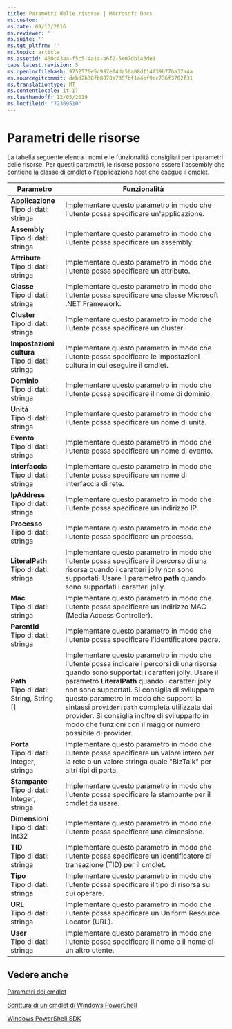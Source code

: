 ```yaml
---
title: Parametri delle risorse | Microsoft Docs
ms.custom: ''
ms.date: 09/13/2016
ms.reviewer: ''
ms.suite: ''
ms.tgt_pltfrm: ''
ms.topic: article
ms.assetid: 460c43aa-f5c5-4a1a-a6f2-5e07db143de1
caps.latest.revision: 5
ms.openlocfilehash: 9752570e5c997ef4da56a08df14f39b77ba37a4a
ms.sourcegitcommit: debd2b38fb8070a7357bf1a4bf9cc736f3702f31
ms.translationtype: MT
ms.contentlocale: it-IT
ms.lasthandoff: 12/05/2019
ms.locfileid: "72369510"
---
```

# <a name="resource-parameters"></a>Parametri delle risorse

La tabella seguente elenca i nomi e le funzionalità consigliati per i parametri delle risorse. Per questi parametri, le risorse possono essere l'assembly che contiene la classe di cmdlet o l'applicazione host che esegue il cmdlet.

|Parametro|Funzionalità|
|---|---|
|**Applicazione**<br>Tipo di dati: stringa|Implementare questo parametro in modo che l'utente possa specificare un'applicazione.|
|**Assembly**<br>Tipo di dati: stringa|Implementare questo parametro in modo che l'utente possa specificare un assembly.|
|**Attribute**<br>Tipo di dati: stringa|Implementare questo parametro in modo che l'utente possa specificare un attributo.|
|**Classe**<br>Tipo di dati: stringa|Implementare questo parametro in modo che l'utente possa specificare una classe Microsoft .NET Framework.|
|**Cluster**<br>Tipo di dati: stringa|Implementare questo parametro in modo che l'utente possa specificare un cluster.|
|**Impostazioni cultura**<br>Tipo di dati: stringa|Implementare questo parametro in modo che l'utente possa specificare le impostazioni cultura in cui eseguire il cmdlet.|
|**Dominio**<br>Tipo di dati: stringa|Implementare questo parametro in modo che l'utente possa specificare il nome di dominio.|
|**Unità**<br>Tipo di dati: stringa|Implementare questo parametro in modo che l'utente possa specificare un nome di unità.|
|**Evento**<br>Tipo di dati: stringa|Implementare questo parametro in modo che l'utente possa specificare un nome di evento.|
|**Interfaccia**<br>Tipo di dati: stringa|Implementare questo parametro in modo che l'utente possa specificare un nome di interfaccia di rete.|
|**IpAddress**<br>Tipo di dati: stringa|Implementare questo parametro in modo che l'utente possa specificare un indirizzo IP.|
|**Processo**<br>Tipo di dati: stringa|Implementare questo parametro in modo che l'utente possa specificare un processo.|
|**LiteralPath**<br>Tipo di dati: stringa|Implementare questo parametro in modo che l'utente possa specificare il percorso di una risorsa quando i caratteri jolly non sono supportati. Usare il parametro **path** quando sono supportati i caratteri jolly.|
|**Mac**<br>Tipo di dati: stringa|Implementare questo parametro in modo che l'utente possa specificare un indirizzo MAC (Media Access Controller).|
|**ParentId**<br>Tipo di dati: stringa|Implementare questo parametro in modo che l'utente possa specificare l'identificatore padre.|
|**Path**<br>Tipo di dati: String, String []|Implementare questo parametro in modo che l'utente possa indicare i percorsi di una risorsa quando sono supportati i caratteri jolly. Usare il parametro **LiteralPath** quando i caratteri jolly non sono supportati. Si consiglia di sviluppare questo parametro in modo che supporti la sintassi `provider:path` completa utilizzata dai provider. Si consiglia inoltre di svilupparlo in modo che funzioni con il maggior numero possibile di provider.|
|**Porta**<br>Tipo di dati: Integer, stringa|Implementare questo parametro in modo che l'utente possa specificare un valore intero per la rete o un valore stringa quale "BizTalk" per altri tipi di porta.|
|**Stampante**<br>Tipo di dati: Integer, stringa|Implementare questo parametro in modo che l'utente possa specificare la stampante per il cmdlet da usare.|
|**Dimensioni**<br>Tipo di dati: Int32|Implementare questo parametro in modo che l'utente possa specificare una dimensione.|
|**TID**<br>Tipo di dati: stringa|Implementare questo parametro in modo che l'utente possa specificare un identificatore di transazione (TID) per il cmdlet.|
|**Tipo**<br>Tipo di dati: stringa|Implementare questo parametro in modo che l'utente possa specificare il tipo di risorsa su cui operare.|
|**URL**<br>Tipo di dati: stringa|Implementare questo parametro in modo che l'utente possa specificare un Uniform Resource Locator (URL).|
|**User**<br>Tipo di dati: stringa|Implementare questo parametro in modo che l'utente possa specificare il nome o il nome di un altro utente.|

## <a name="see-also"></a>Vedere anche

[Parametri dei cmdlet](./cmdlet-parameters.md)

[Scrittura di un cmdlet di Windows PowerShell](./writing-a-windows-powershell-cmdlet.md)

[Windows PowerShell SDK](../windows-powershell-reference.md)
